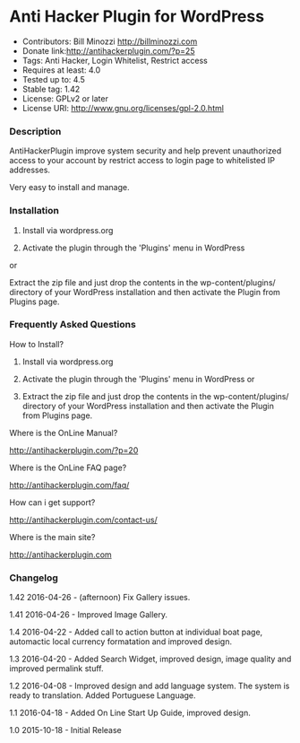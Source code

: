 # Anti Hacker Plugin for WordPress
* Contributors: Bill Minozzi  http://billminozzi.com
* Donate link:http://antihackerplugin.com/?p=25
* Tags: Anti Hacker, Login Whitelist, Restrict access
* Requires at least: 4.0
* Tested up to: 4.5
* Stable tag: 1.42
* License: GPLv2 or later
* License URI: http://www.gnu.org/licenses/gpl-2.0.html


### Description 


 AntiHackerPlugin improve system security and help prevent unauthorized access to your account by restrict access to login page to whitelisted IP addresses.


  Very easy to install and manage.


### Installation 


1) Install via wordpress.org


2) Activate the plugin through the 'Plugins' menu in WordPress


or


Extract the zip file and just drop the contents in the wp-content/plugins/ directory of your WordPress installation and then activate the Plugin from Plugins page.


### Frequently Asked Questions 

How to Install?

1) Install via wordpress.org

2) Activate the plugin through the 'Plugins' menu in WordPress
      or
3) Extract the zip file and just drop the contents in the wp-content/plugins/ directory of your WordPress installation and then activate the Plugin from Plugins page.


Where is the OnLine Manual?

http://antihackerplugin.com/?p=20


Where is the OnLine FAQ page?

http://antihackerplugin.com/faq/


How can i get support?

http://antihackerplugin.com/contact-us/

Where is the main site?

http://antihackerplugin.com


### Changelog 
1.42 2016-04-26 - (afternoon) Fix Gallery issues.

1.41 2016-04-26 - Improved Image Gallery.

1.4 2016-04-22 -  Added call to action button at individual boat page, automactic local currency formatation and improved design.

1.3 2016-04-20 -  Added Search Widget, improved design, image quality and improved permalink stuff.

1.2 2016-04-08 -  Improved design and add language system. The system is ready to translation. Added Portuguese Language.

1.1 2016-04-18 - Added On Line Start Up Guide, improved design.

1.0 2015-10-18 - Initial Release
